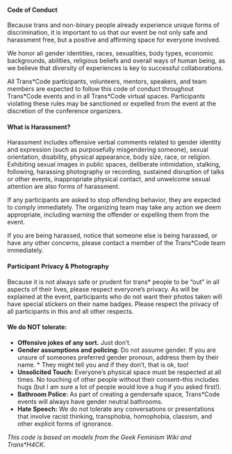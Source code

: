 #### Code of Conduct

Because trans and non-binary people already experience unique forms of discrimination, it is important to us that our event be not only safe and harassment free, but a positive and affirming space for everyone involved.

We honor all gender identities, races, sexualities, body types, economic backgrounds, abilities, religious beliefs and overall ways of human being, as we believe that diversity of experiences is key to successful collaborations.

All Trans\*Code participants, volunteers, mentors, speakers, and team members are expected to follow this code of conduct throughout Trans\*Code events and in all Trans*Code virtual spaces. Participants violating these rules may be sanctioned or expelled from the event at the discretion of the conference organizers.

#### What is Harassment?

Harassment includes offensive verbal comments related to gender identity and expression (such as purposefully misgendering someone), sexual orientation, disability, physical appearance, body size, race, or religion. Exhibiting sexual images in public spaces, deliberate intimidation, stalking, following, harassing photography or recording, sustained disruption of talks or other events, inappropriate physical contact, and unwelcome sexual attention are also forms of harassment.

If any participants are asked to stop offending behavior, they are expected to comply immediately. The organizing team may take any action we deem appropriate, including warning the offender or expelling them from the event.

If you are being harassed, notice that someone else is being harassed, or have any other concerns, please contact a member of the Trans*Code team immediately.

#### Participant Privacy & Photography

Because it is not always safe or prudent for trans* people to be “out” in all aspects of their lives, please respect everyone’s privacy. As will be explained at the event, participants who do not want their photos taken will have special stickers on their name badges. Please respect  the privacy of all participants in this and all other respects.

#### We do NOT tolerate:

* __Offensive jokes of any sort.__ Just don’t.
* __Gender assumptions and policing:__ Do not assume gender. If you are unsure of someones preferred gender pronoun, address them by their name. * They might tell you and if they don’t, that is ok, too!
* __Unsolicited Touch:__ Everyone’s physical space must be respected at all times. No touching of other people without their consent–this includes hugs (but I am sure a lot of people would love a hug if you asked first!).
* __Bathroom Police:__ As part of creating a gendersafe space, Trans*Code events will always have gender neutral bathrooms.
* __Hate Speech:__ We do not tolerate any conversations or presentations that involve racist thinking, transphobia, homophobia, classism, and other explicit forms of ignorance.

_This code is based on models from the Geek Feminism Wiki and Trans*H4CK._

